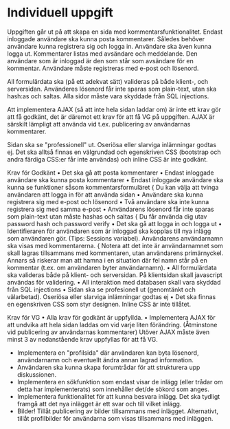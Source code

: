 # Individuell uppgift


Uppgiften går ut på att skapa en sida med kommentarsfunktionalitet. Endast inloggade
användare ska kunna posta kommentarer. Således behöver användare kunna registrera sig
och logga in. Användare ska även kunna logga ut. Kommentarer listas med avsändare och
meddelande. Den användare som är inloggad är den som står som avsändare för en kommentar.
Användare måste registreras med e-post och lösenord.


All formulärdata ska (på ett adekvat sätt) valideras på både klient-, och serversidan. Använderes
lösenord får inte sparas som plain-text, utan ska hash:as och saltas. Alla sidor måste vara
skyddade från SQL injections.


Att implementera AJAX (så att inte hela sidan laddar om) är inte ett krav gör att få
godkänt, det är däremot ett krav för att få VG på uppgiften. AJAX är särskilt lämpligt att
använda vid t.ex. publicering av användarnas kommentarer.


Sidan ska se "professionell" ut. Oseriösa eller slarviga inlämningar godtas ej. Det ska alltså
finnas en välgrundad och egenskriven CSS (bootstrap och andra färdiga CSS:er får inte
användas) och inline CSS är inte godkänt.



Krav för Godkänt
• Det ska gå att posta kommentarer
• Endast inloggade användare ska kunna posta kommentarer
• Endast inloggade användare ska kunna se funktioner såsom kommentarsformuläret
{ Du kan välja att tvinga användaren att logga in för att använda sidan
• Användare ska kunna registrera sig med e-post och lösenord
• Två användare ska inte kunna registrera sig med samma e-post
• Användarens lösenord får inte sparas som plain-text utan måste hashas och saltas
{ Du får använda dig utav password hash och password verify
• Det ska gå att logga in och logga ut
• Identifieraren för användaren som är inloggad ska kopplas till nya inlägg som användaren
gör. (Tips: Sessions variabel). Användarens användarnamn ska visas med kommentarerna.
{ Notera att det inte är användarnamnet som skall lagras tillsammans med kommentaren,
utan användarens primärnyckel. Annars så riskerar man att hamna
i en situation där fel namn står på en kommentar (t.ex. om användaren byter
användarnamn).
• All formulärdata ska valideras både på klient- och serversidan. På klientsidan skall
javascript användas för validering.
• All interaktion med databasen skall vara skyddad från SQL injections
• Sidan ska se profesionell ut (genomtänkt och välarbetad). Oseriösa eller slarviga inlämningar
godtas ej
• Det ska finnas en egenskriven CSS som styr designen. Inline CSS är inte tillåtet.



Krav för VG
• Alla krav för godkänt är uppfyllda.
• Implementera AJAX för att undvika att hela sidan laddas om vid varje liten förändring.
(Åtminstone vid publicering av användarnas kommentarer)
Utöver AJAX måste även minst 3 av nedanstående krav uppfyllas för att få VG.
+ Implementera en "profilsida" där användaren kan byta lösenord, användarnamn och
eventuellt ändra annan lagrad information.
+ Användaren ska kunna skapa forumtrådar för att strukturera upp diskussionen.
+ Implementera en sökfunktion som endast visar de inlägg (eller trådar om detta har
implementerats) som innehåller det/de sökord som anges.
+ Implementera funktionalitet för att kunna besvara inlägg. Det ska tydligt framgå att
det nya inlägget är ett svar och till vilket inlägg.
+ Bilder! Tillåt publicering av bilder tillsammans med inlägget. Alternativt, tillåt profilbilder
för användarna som visas tillsammans med inläggen.
